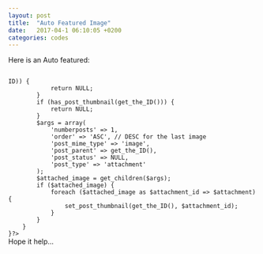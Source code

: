 ```yaml
---
layout: post
title:  "Auto Featured Image"
date:   2017-04-1 06:10:05 +0200
categories: codes
---
```


Here is an Auto featured:

<code>
<?php
/* * *******Auto featured ******* */
!defined('ABSPATH') and exit;
if (!function_exists('fb_set_featured_image')) {
    add_action('save_post', 'fb_set_featured_image');
    function fb_set_featured_image() {
        if (!isset($GLOBALS['post']->ID)) {
            return NULL;
        }
        if (has_post_thumbnail(get_the_ID())) {
            return NULL;
        }
        $args = array(
            'numberposts' => 1,
            'order' => 'ASC', // DESC for the last image
            'post_mime_type' => 'image',
            'post_parent' => get_the_ID(),
            'post_status' => NULL,
            'post_type' => 'attachment'
        );
        $attached_image = get_children($args);
        if ($attached_image) {
            foreach ($attached_image as $attachment_id => $attachment) {
                set_post_thumbnail(get_the_ID(), $attachment_id);
            }
        }
    }
}?>
</code>
Hope it help...
